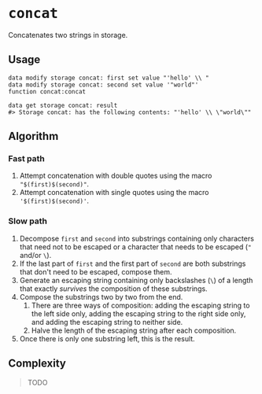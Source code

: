 # <samp>concat</samp>

Concatenates two strings in storage.

## Usage

```mcfunction
data modify storage concat: first set value "'hello' \\ "
data modify storage concat: second set value '"world"'
function concat:concat

data get storage concat: result
#> Storage concat: has the following contents: "'hello' \\ \"world\""
```

## Algorithm

### Fast path

1. Attempt concatenation with double quotes using the macro `"$(first)$(second)"`.
2. Attempt concatenation with single quotes using the macro `'$(first)$(second)'`.

### Slow path

1. Decompose `first` and `second` into substrings containing only characters that need not to be escaped or a character that needs to be escaped (`"` and/or `\`).
2. If the last part of `first` and the first part of `second` are both substrings that don't need to be escaped, compose them.
3. Generate an escaping string containing only backslashes (`\`) of a length that exactly *survives* the composition of these substrings.
4. Compose the substrings two by two from the end.
    1. There are three ways of composition: adding the escaping string to the left side only, adding the escaping string to the right side only, and adding the escaping string to neither side.
    2. Halve the length of the escaping string after each composition.
5. Once there is only one substring left, this is the result.

## Complexity

> TODO
